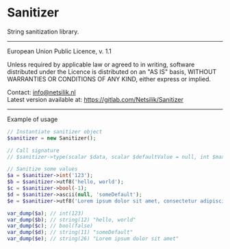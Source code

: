 Sanitizer
=========

String sanitization library.

---

European Union Public Licence, v. 1.1

Unless required by applicable law or agreed to in writing, software
distributed under the Licence is distributed on an "AS IS" basis,
WITHOUT WARRANTIES OR CONDITIONS OF ANY KIND, either express or implied.

Contact: info@netsilik.nl  
Latest version available at: https://gitlab.com/Netsilik/Sanitizer

---

Example of usage

```php
// Instantiate sanitizer object
$sanitizer = new Sanitizer();

// Call signature
// $sanitizer->type(scalar $data, scalar $defaultValue = null, int $maxLength = -1, bool $silent = false);

// Sanitize some values
$a = $sanitizer->int('123');
$b = $sanitizer->utf8('hello, world');
$c = $sanitizer->bool(-1);
$d = $sanitizer->ascii(null, 'someDefault');
$e = $sanitizer->utf8('Lorem ipsum dolor sit amet, consectetur adipiscing elit.', '', 26);

var_dump($a); // int(123)
var_dump($b); // string(12) "hello, world"
var_dump($c); // bool(false)
var_dump($d); // string(11) "someDefault"
var_dump($e); // string(26) "Lorem ipsum dolor sit amet"
```
